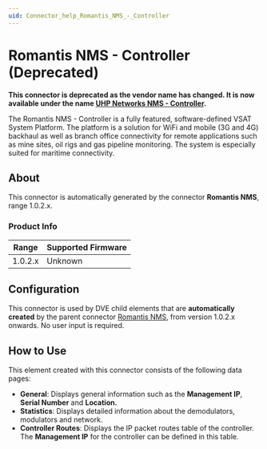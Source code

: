 ```yaml
---
uid: Connector_help_Romantis_NMS_-_Controller
---
```


# Romantis NMS - Controller (Deprecated)

**This connector is deprecated as the vendor name has changed. It is now available under the name [UHP Networks NMS - Controller](xref:Connector_help_UHP_Networks_NMS_-_Controller).**

The Romantis NMS - Controller is a fully featured, software-defined VSAT System Platform.
The platform is a solution for WiFi and mobile (3G and 4G) backhaul as well as branch office connectivity for remote applications such as mine sites, oil rigs and gas pipeline monitoring. The system is especially suited for maritime connectivity.

## About

This connector is automatically generated by the connector **Romantis NMS**, range 1.0.2.x.

### Product Info

| **Range** | **Supported Firmware** |
|-----------|------------------------|
| 1.0.2.x   | Unknown                |

## Configuration

This connector is used by DVE child elements that are **automatically created** by the parent connector [Romantis NMS](xref:Connector_help_Romantis_NMS), from version 1.0.2.x onwards. No user input is required.

## How to Use

This element created with this connector consists of the following data pages:

- **General**: Displays general information such as the **Management IP**, **Serial Number** and **Location.**
- **Statistics**: Displays detailed information about the demodulators, modulators and network.
- **Controller Routes**: Displays the IP packet routes table of the controller. The **Management IP** for the controller can be defined in this table.
